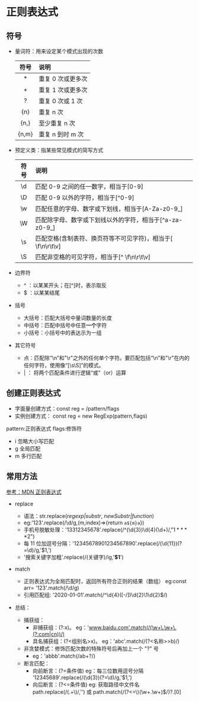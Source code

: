 # 正则表达式

## 符号

- 量词符：用来设定某个模式出现的次数

  | 符号  | 说明              |
  | :---: | :---------------- |
  |  \*   | 重复 0 次或更多次 |
  |   +   | 重复 1 次或更多次 |
  |   ?   | 重复 0 次或 1 次  |
  |  {n}  | 重复 n 次         |
  | {n,}  | 至少重复 n 次     |
  | {n,m} | 重复 n 到时 m 次  |

- 预定义类：指某些常见模式的简写方式

  | 符号  | 说明                                                        |
  | :---: | :---------------------------------------------------------- |
  |  \d   | 匹配 0-9 之间的任一数字，相当于[0-9]                        |
  |  \D   | 匹配 0-9 以外的字符，相当于[^0-9]                           |
  |  \w   | 匹配任意的字母、数字或下划线，相当于[A-Za-z0-9_]            |
  |  \W   | 匹配除字母、数字或下划线以外的字符，相当于[^a-za-z0-9_]     |
  |  \s   | 匹配空格(含制表符、换页符等不可见字符)，相当于[ \f\n\r\t\v] |
  |  \S   | 匹配非空格的可见字符，相当于[^ \f\n\r\t\v]                  |

- 边界符

  - ^ ：以某某开头；在[^]时，表示取反
  - \$ ：以某某结尾

- 括号

  - 大括号：匹配大括号中量词数量的长度
  - 中括号：匹配中括号中任意**一个**字符
  - 小括号：小括号中的表达示为一组

- 其它符号
  - 点：匹配除“\n”和"\r"之外的任何单个字符。要匹配包括“\n”和"\r"在内的任何字符，使用像“[\s\S]”的模式。
  - | ： 将两个匹配条件进行逻辑“或”（or）运算

## 创建正则表达式

- 字面量创建方式：const reg = /pattern/flags
- 实例创建方式： const reg = new RegExp(pattern,flags)

pattern:正则表达式
flags:修饰符

- i 忽略大小写匹配
- g 全局匹配
- m 多行匹配

## 常用方法

[参考：MDN 正则表达式](https://developer.mozilla.org/en-US/docs/Web/JavaScript/Guide/Regular_Expressions)

- replace

  - 语法：str.replace(_regexp|substr_, _newSubstr|function_)
  - eg:'123'.replace(/\d/g,(m,index)=>{return `a${m}a`})
  - 手机号脱敏处理：'13312345678'.replace(/^(\d{3})\d{4}(\d+)/,"$1****$2")
  - 每 11 位加逗号分隔：'12345678901234567890'.replace(/(\d{11})(?=\d)/g,'\$1,')
  - '搜索关键字加粗'.replace(/(关键字)/ig,'<b>$1</b>')

- match

  - 正则表达式为全局匹配时，返回所有符合正则的结果（数组） eg:const arr= '123'.match(/\d/g)
  - 引用匹配组: '2020-01-01'.match(/^\d{4}([-\/])\d{2}\1\d{2}\$/)

- 总结：
  - 捕获组：
    - 非捕获组：(?:x)。 eg：'www.baidu.com'.match(/(\w+\.\w+\.(?:com|cn))/)
    - 具名捕获组：(?<组别名>x)。 eg：'abc'.match(/(?<名称>>b)/)
  - 非贪婪模式：修饰匹配次数的特殊符号后再加上一个 "?" 号
    - eg：'abbb'.match(/ab+?/)
  - 断言匹配：
    - 向前断言：(?=条件值)  eg：每三位数用逗号分隔 '12345689'.replace(/(\d{3})(?=\d)/g,'\$1,')
    - 向后断言：(?<=条件值) eg: 获取路径中文件名   path.replace(/(.+\\)/,'') 或 path.match(/(?<=\\)(\w+\.\w+)$/)?.[0]
